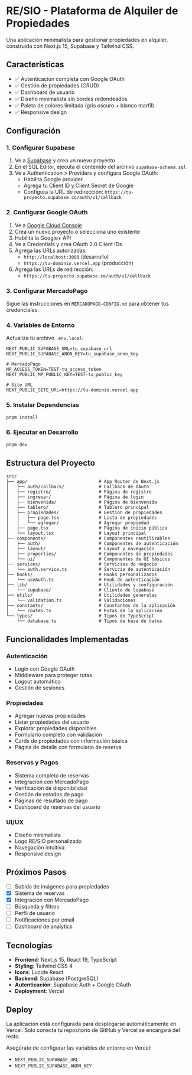 # RE/SIO - Plataforma de Alquiler de Propiedades

Una aplicación minimalista para gestionar propiedades en alquiler, construida con Next.js 15, Supabase y Tailwind CSS.

## Características

- ✅ Autenticación completa con Google OAuth
- ✅ Gestión de propiedades (CRUD)
- ✅ Dashboard de usuario
- ✅ Diseño minimalista sin bordes redondeados
- ✅ Paleta de colores limitada (gris oscuro + blanco marfil)
- ✅ Responsive design

## Configuración

### 1. Configurar Supabase

1. Ve a [Supabase](https://supabase.com) y crea un nuevo proyecto
2. En el SQL Editor, ejecuta el contenido del archivo `supabase-schema.sql`
3. Ve a Authentication > Providers y configura Google OAuth:
   - Habilita Google provider
   - Agrega tu Client ID y Client Secret de Google
   - Configura la URL de redirección: `https://tu-proyecto.supabase.co/auth/v1/callback`

### 2. Configurar Google OAuth

1. Ve a [Google Cloud Console](https://console.cloud.google.com)
2. Crea un nuevo proyecto o selecciona uno existente
3. Habilita la Google+ API
4. Ve a Credentials y crea OAuth 2.0 Client IDs
5. Agrega las URLs autorizadas:
   - `http://localhost:3000` (desarrollo)
   - `https://tu-dominio.vercel.app` (producción)
6. Agrega las URLs de redirección:
   - `https://tu-proyecto.supabase.co/auth/v1/callback`

### 3. Configurar MercadoPago

Sigue las instrucciones en `MERCADOPAGO-CONFIG.md` para obtener tus credenciales.

### 4. Variables de Entorno

Actualiza tu archivo `.env.local`:

```env
NEXT_PUBLIC_SUPABASE_URL=tu_supabase_url
NEXT_PUBLIC_SUPABASE_ANON_KEY=tu_supabase_anon_key

# MercadoPago
MP_ACCESS_TOKEN=TEST-tu_access_token
NEXT_PUBLIC_MP_PUBLIC_KEY=TEST-tu_public_key

# Site URL
NEXT_PUBLIC_SITE_URL=https://tu-dominio.vercel.app
```

### 5. Instalar Dependencias

```bash
pnpm install
```

### 6. Ejecutar en Desarrollo

```bash
pnpm dev
```

## Estructura del Proyecto

```
src/
├── app/                           # App Router de Next.js
│   ├── auth/callback/             # Callback de OAuth
│   ├── registro/                  # Página de registro
│   ├── ingresar/                  # Página de login
│   ├── bienvenida/                # Página de bienvenida
│   ├── tablero/                   # Tablero principal
│   ├── propiedades/               # Gestión de propiedades
│   │   ├── page.tsx               # Lista de propiedades
│   │   └── agregar/               # Agregar propiedad
│   ├── page.tsx                   # Página de inicio pública
│   └── layout.tsx                 # Layout principal
├── components/                    # Componentes reutilizables
│   ├── auth/                      # Componentes de autenticación
│   ├── layout/                    # Layout y navegación
│   ├── properties/                # Componentes de propiedades
│   └── ui/                        # Componentes de UI básicos
├── services/                      # Servicios de negocio
│   └── auth.service.ts            # Servicio de autenticación
├── hooks/                         # Hooks personalizados
│   └── useAuth.ts                 # Hook de autenticación
├── lib/                           # Utilidades y configuración
│   └── supabase/                  # Cliente de Supabase
├── utils/                         # Utilidades generales
│   └── validation.ts              # Validaciones
├── constants/                     # Constantes de la aplicación
│   └── routes.ts                  # Rutas de la aplicación
└── types/                         # Tipos de TypeScript
    └── database.ts                # Tipos de base de datos
```

## Funcionalidades Implementadas

### Autenticación
- Login con Google OAuth
- Middleware para proteger rutas
- Logout automático
- Gestión de sesiones

### Propiedades
- Agregar nuevas propiedades
- Listar propiedades del usuario
- Explorar propiedades disponibles
- Formulario completo con validación
- Cards de propiedades con información básica
- Página de detalle con formulario de reserva

### Reservas y Pagos
- Sistema completo de reservas
- Integración con MercadoPago
- Verificación de disponibilidad
- Gestión de estados de pago
- Páginas de resultado de pago
- Dashboard de reservas del usuario

### UI/UX
- Diseño minimalista
- Logo RE/SIO personalizado
- Navegación intuitiva
- Responsive design

## Próximos Pasos

- [ ] Subida de imágenes para propiedades
- [x] Sistema de reservas
- [x] Integración con MercadoPago
- [ ] Búsqueda y filtros
- [ ] Perfil de usuario
- [ ] Notificaciones por email
- [ ] Dashboard de analytics

## Tecnologías

- **Frontend**: Next.js 15, React 19, TypeScript
- **Styling**: Tailwind CSS 4
- **Icons**: Lucide React
- **Backend**: Supabase (PostgreSQL)
- **Autenticación**: Supabase Auth + Google OAuth
- **Deployment**: Vercel

## Deploy

La aplicación está configurada para desplegarse automáticamente en Vercel. Solo conecta tu repositorio de GitHub y Vercel se encargará del resto.

Asegúrate de configurar las variables de entorno en Vercel:
- `NEXT_PUBLIC_SUPABASE_URL`
- `NEXT_PUBLIC_SUPABASE_ANON_KEY`